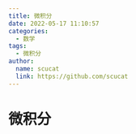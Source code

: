 ```yaml
---
title: 微积分
date: 2022-05-17 11:10:57
categories: 
  - 数学
tags: 
  - 微积分
author: 
  name: scucat
  link: https://github.com/scucat
---
```


# 微积分